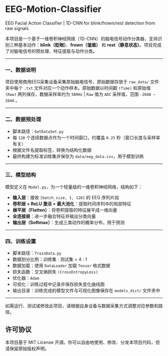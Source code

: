# EEG-Motion-Classifier
EEG Facial Action Classifier | 1D-CNN for blink/frown/rest detection from raw signals

本项目是一个基于一维卷积神经网络（1D-CNN）的脑电信号动作分类器，支持识别三种基本动作：**blink（眨眼）**、**frown（皱眉）** 和 **rest（静息状态）**。项目完成了对脑电信号的预处理、特征提取与动作分类。

---

### 一、数据说明

项目使用商用EEG采集设备采集原始脑电信号，原始数据存放于 `raw_data/` 文件夹中每个 `.txt` 文件对应一个动作样本。原始数据以时间戳 `(Time)` 和原始值 `(Raw)` 两列保存，数据采样率约为 `500Hz` | `Raw` 值为 `ADC` 采样值，范围 `-2048 ~ 2048` 。

---

### 二、数据预处理

* 脚本路径：`GetDataSet.py`
* 每 `128` 个连续数据点作为一个时间窗口，约覆盖 `0.25` 秒（窗口长度与采样率有关）
* 根据文件名提取标签，转换为结构化数据
* 最终构建为标准训练集并保存为 `data/eeg_data.csv`，用于模型训练

---

### 三、模型结构

模型定义在 `Model.py`，为一个轻量级的一维卷积神经网络，结构如下：

* **输入层**：接收 `[batch_size, 1, 128]` 的 EEG 序列片段
* **卷积层 + ReLU 激活 + 最大池化**：提取时间序列中的局部特征
* **展平层（Flatten）**：将卷积提取的特征展平成一维向量
* **全连接层**：进一步融合特征并输出分类向量
* **输出层（Softmax）**：生成三类动作的概率分布，用于预测

---

### 四、训练设置

* 脚本路径：`TrainData.py`
* 数据划分比例：训练集 : 测试集 = 4 : 1
* 数据加载：使用 `DataLoader` 加载 `Tensor` 格式数据
* 损失函数：交叉熵损失 `(CrossEntropyLoss)`
* 优化器：`Adam`
* 可视化：训练过程中记录并保存损失变化曲线图
* 输出目录：训练完成的模型文件与可视化图像保存在 `models_dict/` 文件夹中

---

如需运行、测试或修改此项目，请根据自身设备与数据采集方式调整对应参数和路径。
## 许可协议

本项目基于 MIT License 开源。你可以自由地使用、修改、分发本项目代码，但请保留原始版权声明。
